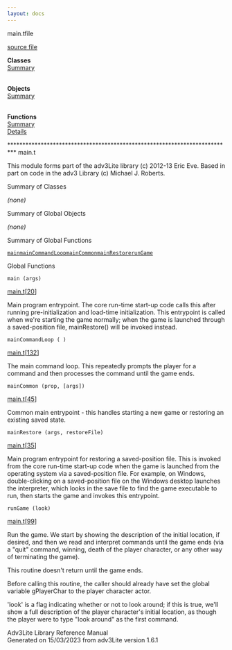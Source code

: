 ```yaml
---
layout: docs
---
```

<span class="title">main.t</span><span class="type">file</span>

[source file](../source/main.t.html)

**Classes**  
[Summary](#_ClassSummary_)  
 

**Objects**  
[Summary](#_ObjectSummary_)  
 

**Functions**  
[Summary](#_FunctionSummary_)  
[Details](#_Functions_)

<div class="fdesc">

\*\*\*\*\*\*\*\*\*\*\*\*\*\*\*\*\*\*\*\*\*\*\*\*\*\*\*\*\*\*\*\*\*\*\*\*\*\*\*\*\*\*\*\*\*\*\*\*\*\*\*\*\*\*\*\*\*\*\*\*\*\*\*\*\*\*\*\*\*\*\*\*\*\*
main.t

This module forms part of the adv3Lite library (c) 2012-13 Eric Eve.
Based in part on code in the adv3 Library (c) Michael J. Roberts.

</div>

<span id="_ClassSummary_"></span>

<div class="mjhd">

<span class="hdln">Summary of Classes</span>  

</div>

*(none)* <span id="_ObjectSummary_"></span>

<div class="mjhd">

<span class="hdln">Summary of Global Objects</span>  

</div>

*(none)* <span id="FunctionSummary_"></span>

<div class="mjhd">

<span class="hdln">Summary of Global Functions</span>  

</div>

[`main`](#main)[`mainCommandLoop`](#mainCommandLoop)[`mainCommon`](#mainCommon)[`mainRestore`](#mainRestore)[`runGame`](#runGame)

<span id="_Functions_"></span>

<div class="mjhd">

<span class="hdln">Global Functions</span>  

</div>

<span id="main"></span>

`main (args)`

[main.t](../file/main.t.html)\[[20](../source/main.t.html#20)\]

<div class="desc">

Main program entrypoint. The core run-time start-up code calls this
after running pre-initialization and load-time initialization. This
entrypoint is called when we're starting the game normally; when the
game is launched through a saved-position file, mainRestore() will be
invoked instead.

</div>

<span id="mainCommandLoop"></span>

`mainCommandLoop ( )`

[main.t](../file/main.t.html)\[[132](../source/main.t.html#132)\]

<div class="desc">

The main command loop. This repeatedly prompts the player for a command
and then processes the command until the game ends.

</div>

<span id="mainCommon"></span>

`mainCommon (prop, [args])`

[main.t](../file/main.t.html)\[[45](../source/main.t.html#45)\]

<div class="desc">

Common main entrypoint - this handles starting a new game or restoring
an existing saved state.

</div>

<span id="mainRestore"></span>

`mainRestore (args, restoreFile)`

[main.t](../file/main.t.html)\[[35](../source/main.t.html#35)\]

<div class="desc">

Main program entrypoint for restoring a saved-position file. This is
invoked from the core run-time start-up code when the game is launched
from the operating system via a saved-position file. For example, on
Windows, double-clicking on a saved-position file on the Windows desktop
launches the interpreter, which looks in the save file to find the game
executable to run, then starts the game and invokes this entrypoint.

</div>

<span id="runGame"></span>

`runGame (look)`

[main.t](../file/main.t.html)\[[99](../source/main.t.html#99)\]

<div class="desc">

Run the game. We start by showing the description of the initial
location, if desired, and then we read and interpret commands until the
game ends (via a "quit" command, winning, death of the player character,
or any other way of terminating the game).

This routine doesn't return until the game ends.

Before calling this routine, the caller should already have set the
global variable gPlayerChar to the player character actor.

'look' is a flag indicating whether or not to look around; if this is
true, we'll show a full description of the player character's initial
location, as though the player were to type "look around" as the first
command.

</div>

<div class="ftr">

Adv3Lite Library Reference Manual  
Generated on 15/03/2023 from adv3Lite version 1.6.1

</div>
